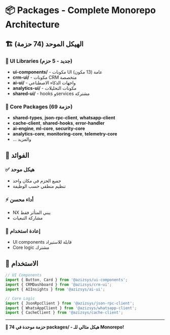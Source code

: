 # 📦 Packages - Complete Monorepo Architecture

## 🏗️ الهيكل الموحد (74 حزمة)

### 🎨 UI Libraries (جديد - 5 حزم)
- **ui-components/** - مكونات UI عامة (13 مكون)
- **crm-ui/** - مكونات CRM متخصصة
- **ai-ui/** - واجهات الذكاء الاصطناعي
- **analytics-ui/** - مكونات التحليلات
- **shared-ui/** - hooks وservices مشتركة

### 🔧 Core Packages (69 حزمة)
- **shared-types**, **json-rpc-client**, **whatsapp-client**
- **cache-client**, **shared-hooks**, **error-handler**
- **ai-engine**, **ml-core**, **security-core**
- **analytics-core**, **monitoring-core**, **telemetry-core**
- ... والمزيد

## 🎯 الفوائد

### ✅ هيكل موحد
- جميع الحزم في مكان واحد
- تنظيم منطقي حسب الوظيفة

### ⚡ أداء محسن
- NX يبني المتأثر فقط
- مشاركة التبعيات

### 🔄 إعادة استخدام
- UI components قابلة للاستيراد
- Core logic مشترك

## 📖 الاستخدام

```typescript
// UI Components
import { Button, Card } from '@azizsys/ui-components';
import { CRMDashboard } from '@azizsys/crm-ui';
import { AIInsights } from '@azizsys/ai-ui';

// Core Logic
import { JsonRpcClient } from '@azizsys/json-rpc-client';
import { WhatsAppClient } from '@azizsys/whatsapp-client';
import { CacheClient } from '@azizsys/cache-client';
```

---

**🚀 74 حزمة موحدة في packages/ - هيكل مثالي للـ Monorepo!**